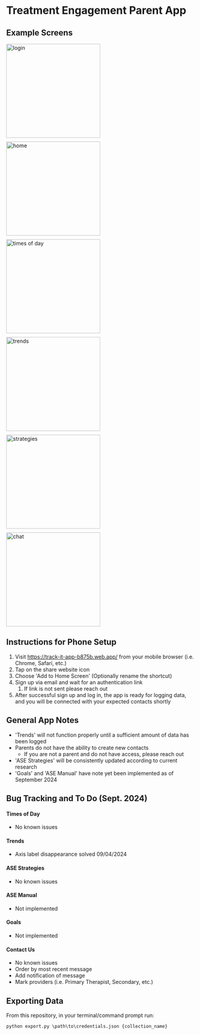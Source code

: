 # Treatment Engagement Parent App

## Example Screens

<div style="display: flex; flex-wrap: wrap; gap: 10px;">
    <img src="lib/images/IMG_4655.PNG" alt="login" width="250"/>
    <img src="lib/images/IMG_4656.PNG" alt="home" width="250"/>
    <img src="lib/images/IMG_4650.PNG" alt="times of day" width="250"/>
    <img src="lib/images/IMG_4649.PNG" alt="trends" width="250"/>
    <img src="lib/images/IMG_4651.PNG" alt="strategies" width="250"/>
    <img src="lib/images/IMG_4652.PNG" alt="chat" width="250"/>
</div>

## Instructions for Phone Setup
1. Visit https://track-it-app-b875b.web.app/ from your mobile browser (i.e. Chrome, Safari, etc.)
2. Tap on the share website icon
3. Choose 'Add to Home Screen' (Optionally rename the shortcut)
4. Sign up via email and wait for an authentication link
   1. If link is not sent please reach out
5. After successful sign up and log in, the app is ready for logging data, and you will be connected with your expected contacts shortly

## General App Notes
- 'Trends' will not function properly until a sufficient amount of data has been logged
- Parents do not have the ability to create new contacts
  - If you are not a parent and do not have access, please reach out
- 'ASE Strategies' will be consistently updated according to current research
- 'Goals' and 'ASE Manual' have note yet been implemented as of September 2024

## Bug Tracking and To Do (Sept. 2024)

#### Times of Day

- No known issues

#### Trends

- Axis label disappearance solved 09/04/2024

#### ASE Strategies

- No known issues

#### ASE Manual

- Not implemented

#### Goals

- Not implemented

#### Contact Us

- No known issues
- Order by most recent message
- Add notification of message
- Mark providers (i.e. Primary Therapist, Secondary, etc.)

## Exporting Data

From this repository, in your terminal/command prompt run:

`python export.py \path\to\credentials.json {collection_name}`